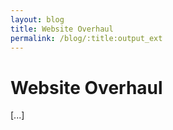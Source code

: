 ```yaml
---
layout: blog
title: Website Overhaul
permalink: /blog/:title:output_ext
---
```


# Website Overhaul

[...]
